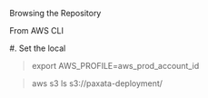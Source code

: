
Browsing the Repository

From AWS CLI

#.  Set the local

>  export AWS_PROFILE=aws_prod_account_id

> aws s3 ls s3://paxata-deployment/
